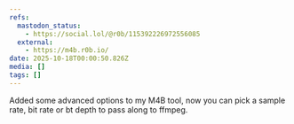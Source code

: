 ```yaml
---
refs:
  mastodon_status:
    - https://social.lol/@r0b/115392226972556085
  external:
    - https://m4b.r0b.io/
date: 2025-10-18T00:00:50.826Z
media: []
tags: []
---
```


Added some advanced options to my M4B tool, now you can pick a sample rate, bit rate or bt depth to pass along to ffmpeg.
